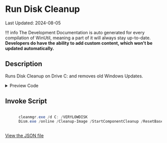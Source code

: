 # Run Disk Cleanup

Last Updated: 2024-08-05


!!! info
     The Development Documentation is auto generated for every compilation of WinUtil, meaning a part of it will always stay up-to-date. **Developers do have the ability to add custom content, which won't be updated automatically.**


## Description

Runs Disk Cleanup on Drive C: and removes old Windows Updates.

<!-- BEGIN CUSTOM CONTENT -->

<!-- END CUSTOM CONTENT -->

<details>
<summary>Preview Code</summary>

```json
{
  "Content": "Run Disk Cleanup",
  "Description": "Runs Disk Cleanup on Drive C: and removes old Windows Updates.",
  "category": "Essential Tweaks",
  "panel": "1",
  "Order": "a009_",
  "InvokeScript": [
    "
      cleanmgr.exe /d C: /VERYLOWDISK
      Dism.exe /online /Cleanup-Image /StartComponentCleanup /ResetBase
      "
  ],
  "link": "https://christitustech.github.io/winutil/dev/tweaks/Essential-Tweaks/DiskCleanup"
}
```
</details>

## Invoke Script

```powershell

      cleanmgr.exe /d C: /VERYLOWDISK
      Dism.exe /online /Cleanup-Image /StartComponentCleanup /ResetBase
      

```
<!-- BEGIN SECOND CUSTOM CONTENT -->

<!-- END SECOND CUSTOM CONTENT -->

[View the JSON file](https://github.com/ChrisTitusTech/winutil/tree/main/config/tweaks.json)

